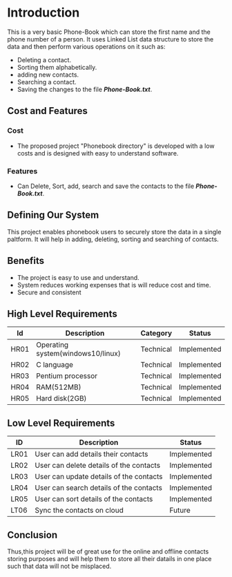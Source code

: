 # Introduction
This is a very basic Phone-Book which can store the first name and the phone number of a person.
It uses Linked List data structure to store the data and then perform various operations on it such as:
* Deleting a contact.
* Sorting them alphabetically.
* adding new contacts.
* Searching a contact.
* Saving the changes to the file **_Phone-Book.txt_**.

## Cost and Features
### Cost
- The proposed project "Phonebook directory" is developed with a low costs and is designed with easy to understand software.
### Features
- Can Delete, Sort, add, search and save the contacts to the file **_Phone-Book.txt_**.

## Defining Our System
This project enables phonebook users to securely store the data in a single paltform.
It will help in adding, deleting, sorting and searching of contacts.
## Benefits
- The project is easy to use and understand. 
- System reduces working expenses that is will reduce cost and time.
- Secure and consistent

## High Level Requirements
|  Id  |            Description                  | Category  | Status      |
| ---- | --------------------------------- | --------  | ----------- |
| HR01 | Operating system(windows10/linux) | Technical | Implemented |
| HR02 | C language                        | Technical | Implemented |
| HR03 | Pentium processor                 | Technical | Implemented |
| HR04 | RAM(512MB)                        | Technical | Implemented |
| HR05 | Hard disk(2GB)                    | Technical | Implemented |
## Low Level Requirements
|  ID  |                        Description      | Status      |
| ---- | --------------------------------------- | --------    | 
| LR01 | User can add details their contacts     | Implemented |
| LR02 | User can delete details of the contacts | Implemented |
| LR03 | User can update details of the contacts | Implemented |
| LR04 | User can search details of the contacts | Implemented |
| LR05 | User can sort details of the contacts   | Implemented |
| LT06 | Sync the contacts on cloud              | Future      |
## Conclusion
Thus,this project will be of great use for the online and offline contacts storing purposes and will help them to store all their datails in one place such that 
data will not be misplaced.

